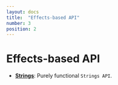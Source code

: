 ```yaml
---
layout: docs
title:  "Effects-based API"
number: 3
position: 2
---
```


# Effects-based API

- **[Strings](./strings)**: Purely functional `Strings API`.

